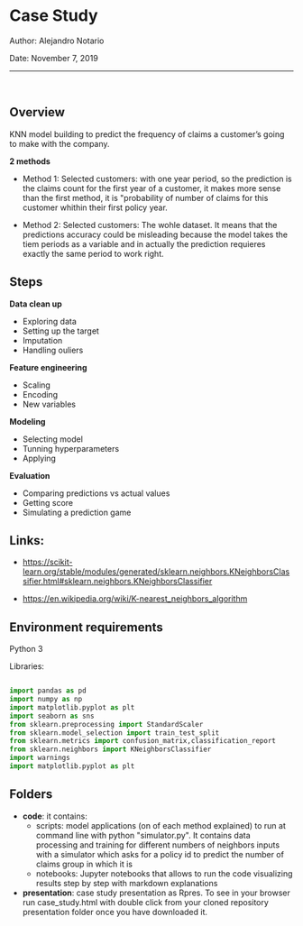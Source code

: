 # Case Study

Author: Alejandro Notario

Date: November 7, 2019

<hr>

<br>

## Overview

KNN model building to predict the frequency of claims a customer’s going to make with the company.

__2 methods__

- Method 1: Selected customers: with one year period, so the prediction is the claims count for the first year of a customer, it makes more sense than the first method, it is "probability of number of claims for this customer whithin their first policy year.

- Method 2: Selected customers: The wohle dataset. It means that the predictions accuracy could be misleading because the model takes the tiem periods as a variable and in actually the prediction requieres exactly the same period to work right.


## Steps

__Data clean up__

- Exploring data
- Setting up the target
- Imputation
- Handling ouliers

__Feature engineering__

- Scaling 
- Encoding
- New variables

__Modeling__

- Selecting model
- Tunning hyperparameters
- Applying

__Evaluation__

- Comparing predictions vs actual values
- Getting score
- Simulating a prediction game

## Links:

- https://scikit-learn.org/stable/modules/generated/sklearn.neighbors.KNeighborsClassifier.html#sklearn.neighbors.KNeighborsClassifier

- https://en.wikipedia.org/wiki/K-nearest_neighbors_algorithm

## Environment requirements

Python 3

Libraries:

```python

import pandas as pd
import numpy as np
import matplotlib.pyplot as plt
import seaborn as sns
from sklearn.preprocessing import StandardScaler
from sklearn.model_selection import train_test_split
from sklearn.metrics import confusion_matrix,classification_report
from sklearn.neighbors import KNeighborsClassifier
import warnings
import matplotlib.pyplot as plt
```
## Folders

- __code__: it contains:
	- scripts: model applications (on of each method explained) to run at command line with python "simulator.py". It contains data processing and training for different numbers of neighbors inputs
	with a simulator which asks for a policy id to predict the number of claims group in which it is
	- notebooks: Jupyter notebooks that allows to run the code visualizing results step by step with markdown explanations
- __presentation__: case study presentation as Rpres. To see in your browser run case_study.html with double click from your cloned repository presentation folder once you have downloaded it.

